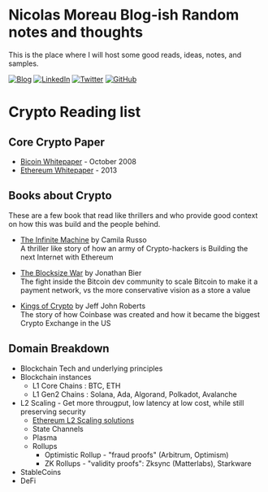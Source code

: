 # Nicolas Moreau Blog-ish Random notes and thoughts

This is the place where I will host some good reads, ideas, notes, and samples.

[![Blog](https://img.shields.io/badge/Blog-12100E?style=fplastic&logo=medium&logoColor=white)](http://blog.nmoreau.com)
[![LinkedIn](https://img.shields.io/badge/Linkedin-%230077B5.svg?style=fplastic&logo=linkedin&logoColor=white)](https://www.linkedin.com/in/nicolasmoreau/)
[![Twitter](https://img.shields.io/badge/Twitter-%231DA1F2.svg?style=plastic&logo=Twitter&logoColor=white)](https://twitter.com/nicolasmoreau)
[![GitHub](https://img.shields.io/badge/github-%23121011.svg?style=plastic&logo=github&logoColor=white)](https://github.com/nmoreau/)



# Crypto Reading list
## Core Crypto Paper
- [Bicoin Whitepaper](https://bitcoin.org/bitcoin.pdf) - October 2008
- [Ethereum Whitepaper](https://ethereum.org/en/whitepaper/) - 2013

## Books about Crypto 
These are a few book that read like thrillers and who provide good context on how this was build and the people behind.
- [The Infinite Machine](https://www.amazon.com/Infinite-Machine-Crypto-hackers-Building-Internet-ebook/dp/B07X8HS2WC) by Camila Russo <br> A thriller like story of how an army of Crypto-hackers is Building the next Internet with Ethereum 

- [The Blocksize War](https://www.amazon.com/Infinite-Machine-Crypto-hackers-Building-Internet-ebook/dp/B07X8HS2WC) by Jonathan Bier <br> The fight inside the Bitcoin dev community to scale Bitcoin to make it a payment network, vs the more conservative vision as a store a value
- [Kings of Crypto](https://www.amazon.com/Kings-Crypto-Startups-Cryptocurrency-Silicon-ebook/dp/B085TRJY8X) by Jeff John Roberts <br> The story of how Coinbase was created and how it became the biggest Crypto Exchange in the US

## Domain Breakdown
- Blockchain Tech and underlying principles
- Blockchain instances
  - L1 Core Chains : BTC, ETH
  - L1 Gen2 Chains : Solana, Ada, Algorand, Polkadot, Avalanche
- L2 Scaling - Get more througput, low latency at low cost, while still preserving security
  - [Ethereum L2 Scaling solutions](https://medium.com/coinmonks/easy-to-understand-ethereum-layer-2-scaling-solutions-channels-vs-plasma-vs-rollups-1dc1d4e9cb52) 
  - State Channels
  - Plasma
  - Rollups
    - Optimistic Rollup - "fraud proofs" (Arbitrum, Optimism)
    - ZK Rollups - "validity proofs": Zksync (Matterlabs), Starkware
- StableCoins
- DeFi


